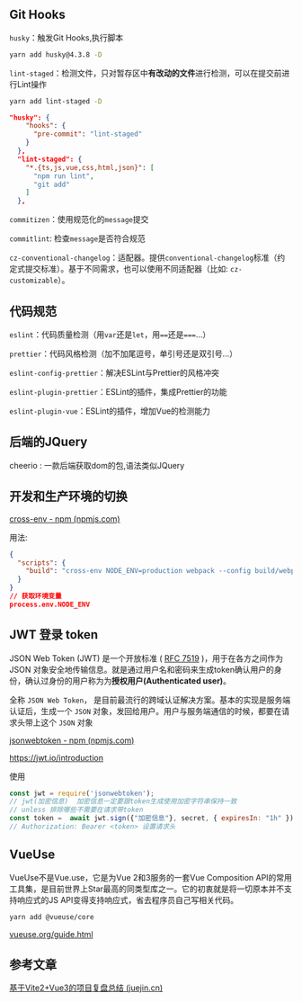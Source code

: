 





## Git Hooks

`husky`：触发Git Hooks,执行脚本

```bash
yarn add husky@4.3.8 -D
```



`lint-staged`：检测文件，只对暂存区中**有改动的文件**进行检测，可以在提交前进行Lint操作

```bash
yarn add lint-staged -D
```

```json
"husky": {
    "hooks": {
      "pre-commit": "lint-staged"
    }
  },
  "lint-staged": {
    "*.{ts,js,vue,css,html,json}": [
      "npm run lint",
      "git add"
    ]
  },
```



`commitizen`：使用规范化的`message`提交

`commitlint`: 检查`message`是否符合规范

`cz-conventional-changelog`：适配器。提供`conventional-changelog`标准（约定式提交标准）。基于不同需求，也可以使用不同适配器（比如: `cz-customizable`）。

## 代码规范



`eslint`：代码质量检测（用`var`还是`let`，用`==`还是`===`...）

`prettier`：代码风格检测（加不加尾逗号，单引号还是双引号...）

`eslint-config-prettier`：解决ESLint与Prettier的风格冲突

`eslint-plugin-prettier`：ESLint的插件，集成Prettier的功能

`eslint-plugin-vue`：ESLint的插件，增加Vue的检测能力


## 后端的JQuery
cheerio : 一款后端获取dom的包,语法类似JQuery

## 开发和生产环境的切换 

[cross-env - npm (npmjs.com)](https://www.npmjs.com/package/cross-env)

用法:

```json
{
  "scripts": {
    "build": "cross-env NODE_ENV=production webpack --config build/webpack.config.js"
  }
}
// 获取环境变量
process.env.NODE_ENV
```

## JWT 登录 token

JSON Web Token (JWT) 是一个开放标准 ( [RFC 7519](https://tools.ietf.org/html/rfc7519) )，用于在各方之间作为 JSON 对象安全地传输信息。就是通过用户名和密码来生成token确认用户的身份，确认过身份的用户称为为**授权用户(Authenticated user)**。

全称 `JSON Web Token`， 是目前最流行的跨域认证解决方案。基本的实现是服务端认证后，生成一个 `JSON` 对象，发回给用户。用户与服务端通信的时候，都要在请求头带上这个 `JSON` 对象

[jsonwebtoken - npm (npmjs.com)](https://www.npmjs.com/package/jsonwebtoken)

https://jwt.io/introduction

使用

```js
const jwt = require('jsonwebtoken');
// jwt(加密信息)  加密信息一定要跟token生成使用加密字符串保持一致
// unless 排除哪些不需要在请求带token
const token =  await jwt.sign({"加密信息"}, secret, { expiresIn: "1h" }); 
// Authorization: Bearer <token> 设置请求头
```

## VueUse

VueUse不是Vue.use，它是为Vue 2和3服务的一套Vue Composition API的常用工具集，是目前世界上Star最高的同类型库之一。它的初衷就是将一切原本并不支持响应式的JS API变得支持响应式，省去程序员自己写相关代码。

```bash
yarn add @vueuse/core
```

[vueuse.org/guide.html](https://link.juejin.cn/?target=https%3A%2F%2Flinks.jianshu.com%2Fgo%3Fto%3Dhttps%3A%2F%2Fvueuse.org%2Fguide.html)

## 参考文章

[基于Vite2+Vue3的项目复盘总结 (juejin.cn)](https://juejin.cn/post/6969758357288648718)